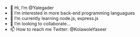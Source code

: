 - 👋 Hi, I’m @Yalegader
- 👀 I’m interested in more back-end programming languagues
- 🌱 I’m currently learning node.js, express.js
- 💞️ I’m looking to collaborate...
- 📫 How to reach me Twitter: @KolawoleYaseer

<!---
Yalegader/Yalegader is a ✨ special ✨ repository because its `README.md` (this file) appears on your GitHub profile.
You can click the Preview link to take a look at your changes.
--->
